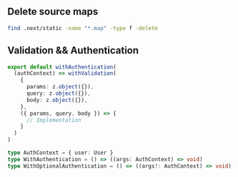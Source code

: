 ## Delete source maps

```bash
find .next/static -name "*.map" -type f -delete
```

## Validation && Authentication

```typescript
export default withAuthentication(
  (authContext) => withValidation(
    {
      params: z.object({}),
      query: z.object({}),
      body: z.object({}),
    },
    ({ params, query, body }) => {
      // Implementation
    }
  )
)
```
```typescript
type AuthContext = { user: User }
type WithAuthentication = () => ((args: AuthContext) => void)
type WithOptionalAuthentication = () => ((args?: AuthContext) => void)
```